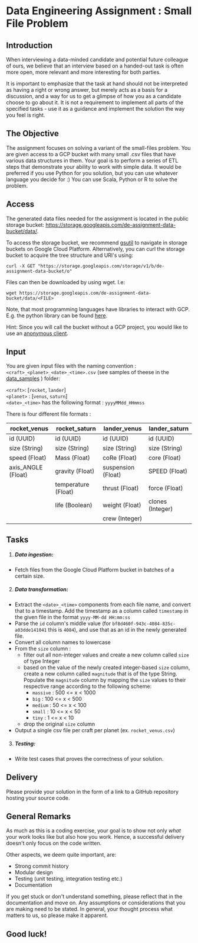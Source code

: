 # Data Engineering Assignment : Small File Problem

## Introduction
When interviewing a data-minded candidate and potential future colleague of ours, we believe that an interview based on a handed-out task is often more open, more relevant and more interesting for both parties.

It is important to emphasize that the task at hand should not be interpreted as having a right or wrong answer, but merely acts as a basis for a discussion, and a way for us to get a glimpse of how you as a candidate choose to go about it. It is not a requirement to implement all parts of the specified tasks - use it as a guidance and implement the solution the way you feel is right.

## The Objective
The assignment focuses on solving a variant of the small-files problem. 
You are given access to a GCP bucket with many small .csv files that have various data structures in them. 
Your goal is to perform a series of ETL steps that demonstrate your ability to work with simple data. It would be preferred if you use Python for you solution, but you can use whatever language you decide for :) You can use Scala, Python or R to solve the problem.

## Access
The generated data files needed for the assignment is located in the public storage bucket: <https://storage.googleapis.com/de-assignment-data-bucket/data/>.

To access the storage bucket, we recommend [gsutil](https://cloud.google.com/storage/docs/gsutil) to navigate in storage buckets on Google Cloud Platform.
Alternatively, you can curl the storage bucket to acquire the tree structure and URI's using:
```
curl -X GET "https://storage.googleapis.com/storage/v1/b/de-assignment-data-bucket/o"
```
Files can then be downloaded by using wget. I.e:
```
wget https://storage.googleapis.com/de-assignment-data-bucket/data/<FILE>
```

Note, that most programming languages have libraries to interact with GCP. E.g. the python library can be found [here](https://github.com/googleapis/google-cloud-python#google-cloud-python-client).

Hint: Since you will call the bucket without a GCP project, you would like to use an [anonymous client](https://googleapis.dev/python/storage/latest/client.html#google.cloud.storage.client.Client.create_anonymous_client).

## Input
You are given input files with the naming convention : `<craft>_<planet>_<date>_<time>.csv` (see samples of theese in the [data_samples](https://github.com/lunarway/de-assignment/tree/master/data_samples) ) folder:

`<craft>`: [`rocket`, `lander`] <br>
`<planet>` : [`venus`, `saturn`] <br>
`<date>_<time>` has the following format : `yyyyMMdd_HHmmss`

There is four different file formats :

| rocket_venus       | rocket_saturn       | lander_venus       | lander_saturn    | 
| ------------------ | ------------------- | ------------------ | ---------------- |
| id (UUID)          | id (UUID)           | id (UUID)          | id (UUID)        |
| size (String)      | size (String)       | size (String)      | size (String)    |
| speed (Float)      | Mass (Float)        | coRe (Float)       | core (Float)     |
| axis_ANGLE (Float) | gravity (Float)     | suspension (Float) | SPEED (Float)    |
|                    | temperature (Float) | thrust (Float)     | force (Float)    |
|                    | life (Boolean)      | weight (Float)     | clones (Integer) |
|                    |                     | crew (Integer)     |                  |

## Tasks
1. ##### Data ingestion:
 - Fetch files from the Google Cloud Platform bucket in batches of a certain size.
2. ##### Data transformation:
 - Extract the `<date>_<time>` components from each file name, and convert that to a timestamp. Add the timestamp as a column called `timestamp` in the given file in the format `yyyy-MM-dd HH:mm:ss`
 - Parse the `id` column's middle value (for `bf8d460f-943c-4084-835c-a03dde141041` this is `4084`), and use that as an id in the newly generated file.
 - Convert all column names to lowercase
 - From the `size` column :
    - filter out all non-integer values and create a new column called `size` of type Integer
    - based on the value of the newly created integer-based `size` column, create a new column called `magnitude` that is of the type String. Populate the `magnitude` column by mapping the `size` values to their respective range according to the following scheme:
        - `massive` : 500 <= x < 1000
        - `big` : 100 <= x < 500
        - `medium` : 50 <= x < 100
        - `small` : 10 <= x < 50
        - `tiny` : 1 <= x < 10
    - drop the original `size` column
 - Output a single csv file per craft per planet (ex. `rocket_venus.csv`)
3. ##### Testing:
 - Write test cases that proves the correctness of your solution.

## Delivery
Please provide your solution in the form of a link to a GitHub repository hosting your source code.

## General Remarks
As much as this is a coding exercise, your goal is to show not only _what_ your work looks like but also how you work. Hence, a successful delivery doesn't only focus on the code written.

Other aspects, we deem quite important, are:
- Strong commit history
- Modular design
- Testing (unit testing, integration testing etc.)
- Documentation

If you get stuck or don't understand something, please reflect that in the documentation and move on.
Any assumptions or considerations that you are making need to be stated.
In general, your thought process what matters to us, so please make it apparent.

##  Good luck!